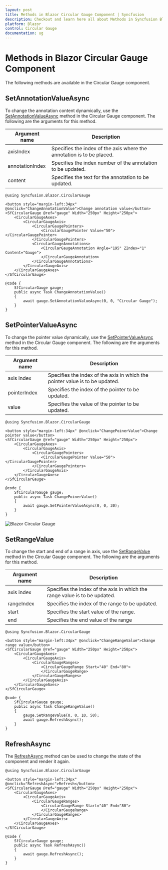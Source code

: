 ```yaml
---
layout: post
title: Methods in Blazor Circular Gauge Component | Syncfusion
description: Checkout and learn here all about Methods in Syncfusion Blazor Circular Gauge component and much more.
platform: Blazor
control: Circular Gauge
documentation: ug
---
```


# Methods in Blazor Circular Gauge Component

The following methods are available in the Circular Gauge component.

## SetAnnotationValueAsync

To change the annotation content dynamically, use the [SetAnnotationValueAsync](https://help.syncfusion.com/cr/blazor/Syncfusion.Blazor.CircularGauge.SfCircularGauge.html#Syncfusion_Blazor_CircularGauge_SfCircularGauge_SetAnnotationValueAsync_System_Int32_System_Int32_System_String_) method in the Circular Gauge component. The following are the arguments for this method.

|   Argument name      |   Description                            |
|----------------------| -----------------------------------------|
|     axisIndex        |    Specifies the index of the axis where the annotation is to be placed.  |
|     annotationIndex  |    Specifies the index number of the annotation to be updated.        |
|     content          |    Specifies the text for the annotation to be updated.         |

```cshtml
@using Syncfusion.Blazor.CircularGauge

<button style="margin-left:34px" @onclick="ChangeAnnotationValue">Change annotation value</button>
<SfCircularGauge @ref="gauge" Width="250px" Height="250px">
    <CircularGaugeAxes>
        <CircularGaugeAxis>
            <CircularGaugePointers>
                <CircularGaugePointer Value="50"></CircularGaugePointer>
            </CircularGaugePointers>
            <CircularGaugeAnnotations>
                <CircularGaugeAnnotation Angle="195" ZIndex="1" Content="Gauge">
                </CircularGaugeAnnotation>
            </CircularGaugeAnnotations>
        </CircularGaugeAxis>
    </CircularGaugeAxes>
</SfCircularGauge>

@code {
    SfCircularGauge gauge;
    public async Task ChangeAnnotationValue()
    {
        await gauge.SetAnnotationValueAsync(0, 0, "Circular Gauge");
    } 
}
```

## SetPointerValueAsync

To change the pointer value dynamically, use the [SetPointerValueAsync](https://help.syncfusion.com/cr/blazor/Syncfusion.Blazor.CircularGauge.SfCircularGauge.html#Syncfusion_Blazor_CircularGauge_SfCircularGauge_SetPointerValueAsync_System_Int32_System_Int32_System_Double_) method in the Circular Gauge component. The following are the arguments for this method.

|   Argument name      |   Description                            |
|----------------------| -----------------------------------------|
|     axis index       |    Specifies the index of the axis in which the pointer value is to be updated. |
|     pointerIndex     |    Specifies the index of the pointer to be updated.           |
|     value            |    Specifies the value of the pointer to be updated.           |

```cshtml
@using Syncfusion.Blazor.CircularGauge

<button style="margin-left:34px" @onclick="ChangePoinerValue">Change pointer value</button>
<SfCircularGauge @ref="gauge" Width="250px" Height="250px">
    <CircularGaugeAxes>
        <CircularGaugeAxis>
            <CircularGaugePointers>
                <CircularGaugePointer Value="50"></CircularGaugePointer>
            </CircularGaugePointers>
        </CircularGaugeAxis>
    </CircularGaugeAxes>
</SfCircularGauge>

@code {
    SfCircularGauge gauge;
    public async Task ChangePoinerValue()
    {
        await gauge.SetPointerValueAsync(0, 0, 30);
    }
}
```

![Blazor Circular Gauge](./images/blazor-circulargauge.png)

## SetRangeValue

To change the start and end of a range in axis, use the [SetRangeValue](https://help.syncfusion.com/cr/blazor/Syncfusion.Blazor.CircularGauge.SfCircularGauge.html#Syncfusion_Blazor_CircularGauge_SfCircularGauge_SetRangeValue_System_Int32_System_Int32_System_Double_System_Double_) method in the Circular Gauge component. The following are the arguments for this method.

|   Argument name      |   Description                            |
|----------------------| -----------------------------------------|
|     axis index       |    Specifies the index of the axis in which the range value is to be updated. |
|     rangeIndex       |    Specifies the index of the range to be updated. |
|     start            |    Specifies the start value of the range.         |
|     end              |    Specifies the end value of the range            |

```cshtml
@using Syncfusion.Blazor.CircularGauge

<button style="margin-left:34px" @onclick="ChangeRangeValue">Change range value</button>
<SfCircularGauge @ref="gauge" Width="250px" Height="250px">
    <CircularGaugeAxes>
        <CircularGaugeAxis>
            <CircularGaugeRanges>
                <CircularGaugeRange Start="40" End="80">
                </CircularGaugeRange>
            </CircularGaugeRanges>
        </CircularGaugeAxis>
    </CircularGaugeAxes>
</SfCircularGauge>

@code {
    SfCircularGauge gauge;
    public async Task ChangeRangeValue()
    {
        gauge.SetRangeValue(0, 0, 10, 50);
        await gauge.RefreshAsync();
    }
}
 ```

## RefreshAsync

The [RefreshAsync](https://help.syncfusion.com/cr/blazor/Syncfusion.Blazor.CircularGauge.SfCircularGauge.html#Syncfusion_Blazor_CircularGauge_SfCircularGauge_RefreshAsync) method can be used to change the state of the component and render it again.

```cshtml
@using Syncfusion.Blazor.CircularGauge

<button style="margin-left:34px" @onclick="RefreshAsync">Refresh</button>
<SfCircularGauge @ref="gauge" Width="250px" Height="250px">
    <CircularGaugeAxes>
        <CircularGaugeAxis>
            <CircularGaugeRanges>
                <CircularGaugeRange Start="40" End="80">
                </CircularGaugeRange>
            </CircularGaugeRanges>
        </CircularGaugeAxis>
    </CircularGaugeAxes>
</SfCircularGauge>

@code {
    SfCircularGauge gauge;
    public async Task RefreshAsync()
    {
        await gauge.RefreshAsync();
    }
}
```